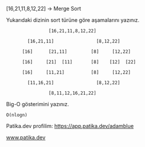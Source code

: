[16,21,11,8,12,22] -> Merge Sort 

Yukarıdaki dizinin sort türüne göre aşamalarını yazınız.

                    [16,21,11,8,12,22]
    
            [16,21,11]                [8,12,22]
            
          [16]      [21,11]         [8]     [12,22]

          [16]     [21]  [11]       [8]    [12]  [22]

          [16]     [11,21]          [8]     [12,22]

            [11,16,21]                [8,12,22]
            
                    [8,11,12,16,21,22]

Big-O gösterimini yazınız.

    O(nlogn)
    
Patika.dev profilim: https://app.patika.dev/adamblue

www.patika.dev
